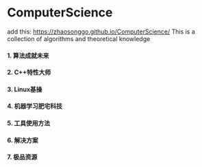 # ComputerScience
add this:  https://zhaosonggo.github.io/ComputerScience/
This is a collection of algorithms and theoretical knowledge

#### 1. 算法成就未来

#### 2. C++特性大师

#### 3. Linux基操

#### 4. 机器学习肥宅科技

#### 5. 工具使用方法

#### 6. 解决方案

#### 7. 极品资源
